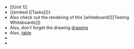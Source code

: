 - [[Unit 1]]
- {{embed [[Tasks]]}}
- Also check out the rendering of this [whiteboard]([[Testing Whiteboards]])
- Also, don't forget the drawing [drawing]((66e890ef-3a7f-4451-8423-fc1cd6f649f9))
- Also, [table]((66e89f49-fe92-45b3-b2fe-34348a404456))
-
-